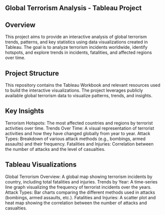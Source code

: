 ## Global Terrorism Analysis - Tableau Project
## Overview
This project aims to provide an interactive analysis of global terrorism trends, patterns, and key statistics using data visualizations created in Tableau. The goal is to analyze terrorism incidents worldwide, identify hotspots, and explore trends in incidents, fatalities, and affected regions over time.

## Project Structure
This repository contains the Tableau Workbook and relevant resources used to build the interactive visualizations. The project leverages publicly available global terrorism data to visualize patterns, trends, and insights.

## Key Insights
Terrorism Hotspots: The most affected countries and regions by terrorist activities over time.
Trends Over Time: A visual representation of terrorist activities and how they have changed globally from year to year.
Attack Types: Breakdown of various attack methods (e.g., bombings, armed assaults) and their frequency.
Fatalities and Injuries: Correlation between the number of attacks and the level of casualties.

## Tableau Visualizations
Global Terrorism Overview: A global map showing terrorism incidents by country, including total fatalities and injuries.
Trends by Year: A time-series line graph visualizing the frequency of terrorist incidents over the years.
Attack Types: Bar charts comparing the different methods used in attacks (bombings, armed assaults, etc.).
Fatalities and Injuries: A scatter plot and heat map showing the correlation between the number of attacks and casualties.
